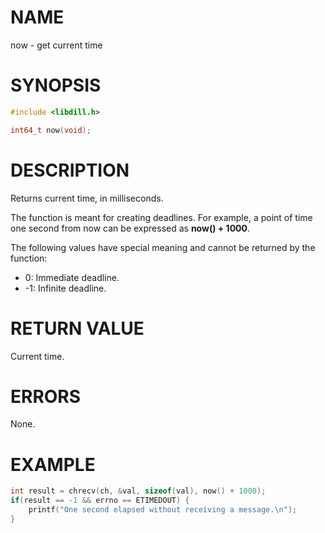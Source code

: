# NAME

now - get current time

# SYNOPSIS

```c
#include <libdill.h>

int64_t now(void);
```

# DESCRIPTION

Returns current time, in milliseconds.

The function is meant for creating deadlines. For example, a point
of time one second from now can be expressed as **now() + 1000**.

The following values have special meaning and cannot be returned by
the function:

* 0: Immediate deadline.
* -1: Infinite deadline.

# RETURN VALUE

Current time.

# ERRORS

None.

# EXAMPLE

```c
int result = chrecv(ch, &val, sizeof(val), now() + 1000);
if(result == -1 && errno == ETIMEDOUT) {
    printf("One second elapsed without receiving a message.\n");
}
```
